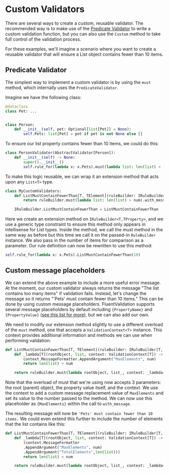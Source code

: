 # Custom Validators

There are several ways to create a custom, reusable validator. The recommended way is to make use of the [Predicate Validator](built-in-validators.html#predicate-validator) to write a custom validation function, but you can also use the `Custom` method to take full control of the validation process.

For these examples, we'll imagine a scenario where you want to create a reusable validator that will ensure a List object contains fewer than 10 items.

## Predicate Validator
The simplest way to implement a custom validator is by using the `must` method, which internally uses the `PredicateValidator`.

Imagine we have the following class:
```python
@dataclass
class Pet: ...


class Person:
    def __init__(self, pet: Optional[list[Pet]] = None):
        self.Pets: list[Pet] = pet if pet is not None else []
```

To ensure our list property contains fewer than 10 items, we could do this:

```python
class PersonValidator(AbstractValidator[Person]):
    def __init__(self) -> None:
        super().__init__()
        self.rule_for(lambda x: x.Pets).must(lambda list: len(list) < 10).with_message("The list must contain fewer than 10 items")

```

To make this logic reusable, we can wrap it an extension method that acts upon any `List<T>` type.

```python
class MyCustomValidators:
    def ListMustContainFewerThan[T, TElement](ruleBuilder: IRuleBuilder[T, list[TElement]], num: int) -> IRuleBuilderOptions[T, list[TElement]]:
        return ruleBuilder.must(lambda list: len(list) > num).with_message("The list contains too many items")

    IRuleBuilder.ListMustContainFewerThan = ListMustContainFewerThan

```

Here we create an extension method on `IRuleBuilder<T,TProperty>`, and we use a generic type constraint to ensure this method only appears in intellisense for List types. Inside the method, we call the must method in the same way as before but this time we call it on the passed-in `RuleBuilder` instance. We also pass in the number of items for comparison as a parameter. Our rule definition can now be rewritten to use this method:

```python
self.rule_for(lambda x: x.Pets).ListMustContainFewerThan(10)
```

## Custom message placeholders

We can extend the above example to include a more useful error message. At the moment, our custom validator always returns the message "The list contains too many items" if validation fails. Instead, let's change the message so it returns "'Pets' must contain fewer than 10 items." This can be done by using custom message placeholders. FluentValidation supports several message placeholders by default including `{PropertyName}` and `{PropertyValue}` ([see this list for more](https://github.com/p-hzamora/FluentValidation/blob/main/docs/built-in-validators.md#built-in-validators)), but we can also add our own.

We need to modify our extension method slightly to use a different overload of the `must` method, one that accepts a `ValidationContext<T>` instance. This context provides additional information and methods we can use when performing validation:

```python
def ListMustContainFewerThan[T, TElement](ruleBuilder: IRuleBuilder[T, list[TElement]], num: int) -> IRuleBuilderOptions[T, list[TElement]]:
    def _lambda[T](rootObject, list, context: ValidationContext[T]) -> bool:
        context.MessageFormatter.AppendArgument("MaxElements", num)
        return len(list) < num

    return ruleBuilder.must(lambda rootObject, list_, context: _lambda(rootObject, list_, context)).with_message("{PropertyName} must contain fewer than {MaxElements} items.")
```

Note that the overload of must that we're using now accepts 3 parameters: the root (parent) object, the property value itself, and the context. We use the context to add a custom message replacement value of `MaxElements` and set its value to the number passed to the method. We can now use this placeholder as `{MaxElements}` within the call to `with_message`.

The resulting message will now be `'Pets' must contain fewer than 10 items.` We could even extend this further to include the number of elements that the list contains like this:

```python
def ListMustContainFewerThan[T, TElement](ruleBuilder: IRuleBuilder[T, list[TElement]], num: int) -> IRuleBuilderOptions[T, list[TElement]]:
    def _lambda[T](rootObject, list, context: ValidationContext[T]) -> bool:
        (context.MessageFormatter
        .AppendArgument("MaxElements", num)
        .AppendArgument("TotalElements",len(list)))
        return len(list) < num

    return ruleBuilder.must(lambda rootObject, list_, context: _lambda(rootObject, list_, context)).with_message("{PropertyName} must contain fewer than {MaxElements} items. The list contains {TotalElements} element")

```

<!-- ## Writing a Custom Validator

If you need more control of the validation process than is available with `must`, you can write a custom rule using the `Custom` method. This method allows you to manually create the `ValidationFailure` instance associated with the validation error. Usually, the framework does this for you, so it is more verbose than using `must`.


```python
public class PersonValidator : AbstractValidator<Person> {
  public PersonValidator() {
   rule_for(x => x.Pets).Custom((list, context) => {
     if(list.Count > 10) {
       context.AddFailure("The list must contain 10 items or fewer")
     }
   })
  }
}
```

The advantage of this approach is that it allows you to return multiple errors for the same rule (by calling the `context.AddFailure` method multiple times). In the above example, the property name in the generated error will be inferred as "Pets", although this could be overridden by calling a different overload of `AddFailure`:

```python
context.AddFailure("SomeOtherProperty", "The list must contain 10 items or fewer")
# Or you can instantiate the ValidationFailure directly:
context.AddFailure(new ValidationFailure("SomeOtherProperty", "The list must contain 10 items or fewer"))
```

As before, this could be wrapped in an extension method to simplify the consuming code.

```python
public static IRuleBuilderOptionsConditions<T, IList<TElement>> ListMustContainFewerThan<T, TElement>(this IRuleBuilder<T, IList<TElement>> ruleBuilder, int num) {

  return ruleBuilder.Custom((list, context) => {
     if(list.Count > 10) {
       context.AddFailure("The list must contain 10 items or fewer")
     }
   })
}
``` -->

<!-- ## Reusable Property Validators

In some cases where your custom logic is very complex, you may wish to move the custom logic into a separate class. This can be done by writing a class that inherits from the abstract `PropertyValidator<T,TProperty>` class (this is how all of FluentValidation's built-in rules are defined).

```eval_rst
.. note::
  This is an advanced technique that is usually unnecessary - the `must` and `Custom` methods explained above are usually more appropriate.
```

We can recreate the above example using a custom `PropertyValidator` implementation like this:

```python
using System.Collections.Generic
using FluentValidation.Validators

public class ListCountValidator<T, TCollectionElement> : PropertyValidator<T, IList<TCollectionElement>> {
	private int _max

	public ListCountValidator(int max) {
		_max = max
	}

	public override bool is_valid(ValidationContext<T> context, IList<TCollectionElement> list) {
		if(list is not None && list.Count >= _max) {
			context.MessageFormatter.AppendArgument("MaxElements", _max)
			return false
		}

		return true
	}

  public override string Name => "ListCountValidator"

	protected override string GetDefaultMessageTemplate(string errorCode)
		=> "{PropertyName} must contain fewer than {MaxElements} items."
}
```
when you inherit from `PropertyValidator` you must override the `is_valid` method. This method receives two values - the `ValidationContext<T>` representing the current validation run, and the value of the property. The method should return a boolean indicating whether validation was successful. The generic type parameters on the base class represent the root instance being validated, and the type of the property that our custom validator can act upon. In this case we're constraining the custom validator to types that implement `IList<TCollectionElement>` although this can be left open if desired.

Note that the error message to use is specified by overriding `GetDefaultMessageTemplate`.

To use the new custom validator you can call `set_validator` when defining a validation rule.

```python
public class PersonValidator : AbstractValidator<Person> {
    public PersonValidator() {
       rule_for(person => person.Pets).set_validator(new ListCountValidator<Person, Pet>(10))
    }
}
```

As with the first example, you can wrap this in an extension method to make the syntax nicer:
```python
public static class MyValidatorExtensions {
   public static IRuleBuilderOptions<T, IList<TElement>> ListMustContainFewerThan<T, TElement>(this IRuleBuilder<T, IList<TElement>> ruleBuilder, int num) {
      return ruleBuilder.set_validator(new ListCountValidator<T, TElement>(num))
   }
}
```

...which can then be chained like any other validator:

```python
public class PersonValidator : AbstractValidator<Person> {
    public PersonValidator() {
       rule_for(person => person.Pets).ListMustContainFewerThan(10)
    }
}
```

As another simpler example, this is how FluentValidation's own `not_null` validator is implemented:

```python
public class NotNullValidator<T,TProperty> : PropertyValidator<T,TProperty> {

  public override string Name => "NotNullValidator"

  public override bool is_valid(ValidationContext<T> context, TProperty value) {
    return value is not None
  }

  protected override string GetDefaultMessageTemplate(string errorCode)
    => "'{PropertyName}' must not be empty."
}

``` -->
